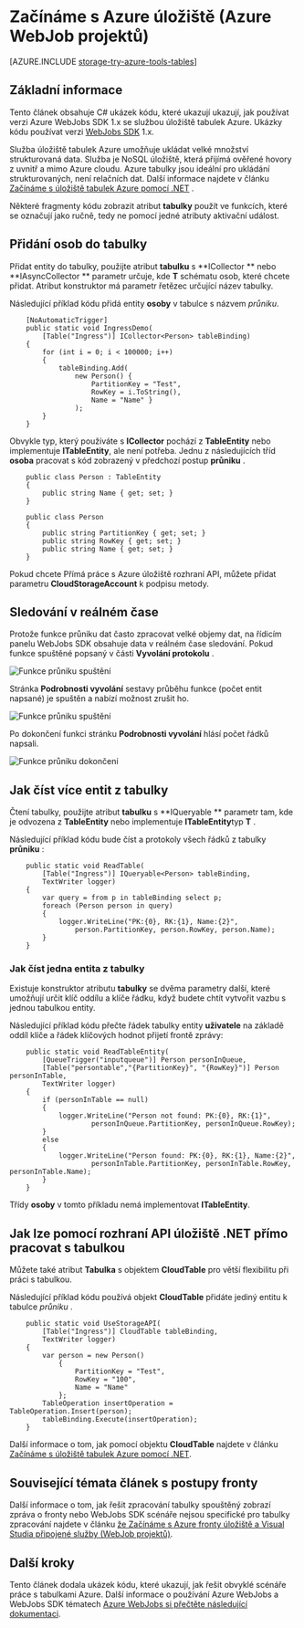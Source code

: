 <properties
    pageTitle="Začínáme s Azure úložiště a Visual Studia připojené služby (WebJob projektů)"
    description="Jak začít používat úložiště tabulek Azure v Azure WebJobs projektu ve Visual Studiu po připojení k úložišti účtu pomocí aplikace Visual Studio připojené služby"
    services="storage"
    documentationCenter=""
    authors="TomArcher"
    manager="douge"
    editor=""/>

<tags
    ms.service="storage"
    ms.workload="web"
    ms.tgt_pltfrm="vs-getting-started"
    ms.devlang="na"
    ms.topic="article"
    ms.date="07/18/2016"
    ms.author="tarcher"/>

# <a name="getting-started-with-azure-storage-azure-webjob-projects"></a>Začínáme s Azure úložiště (Azure WebJob projektů)

[AZURE.INCLUDE [storage-try-azure-tools-tables](../../includes/storage-try-azure-tools-tables.md)]

## <a name="overview"></a>Základní informace

Tento článek obsahuje C# ukázek kódu, které ukazují ukazují, jak používat verzi Azure WebJobs SDK 1.x se službou úložiště tabulek Azure. Ukázky kódu používat verzi [WebJobs SDK](../app-service-web/websites-dotnet-webjobs-sdk.md) 1.x.

Služba úložiště tabulek Azure umožňuje ukládat velké množství strukturovaná data. Služba je NoSQL úložiště, která přijímá ověřené hovory z uvnitř a mimo Azure cloudu. Azure tabulky jsou ideální pro ukládání strukturovaných, není relačních dat.  Další informace najdete v článku [Začínáme s úložiště tabulek Azure pomocí .NET](storage-dotnet-how-to-use-tables.md#create-a-table) .

Některé fragmenty kódu zobrazit atribut **tabulky** použít ve funkcích, které se označují jako ručně, tedy ne pomocí jedné atributy aktivační událost.

## <a name="how-to-add-entities-to-a-table"></a>Přidání osob do tabulky

Přidat entity do tabulky, použijte atribut **tabulku** s **ICollector<T> ** nebo **IAsyncCollector<T> ** parametr určuje, kde **T** schématu osob, které chcete přidat. Atribut konstruktor má parametr řetězec určující název tabulky.

Následující příklad kódu přidá entity **osoby** v tabulce s názvem *průniku*.

        [NoAutomaticTrigger]
        public static void IngressDemo(
            [Table("Ingress")] ICollector<Person> tableBinding)
        {
            for (int i = 0; i < 100000; i++)
            {
                tableBinding.Add(
                    new Person() {
                        PartitionKey = "Test",
                        RowKey = i.ToString(),
                        Name = "Name" }
                    );
            }
        }

Obvykle typ, který používáte s **ICollector** pochází z **TableEntity** nebo implementuje **ITableEntity**, ale není potřeba. Jednu z následujících tříd **osoba** pracovat s kód zobrazený v předchozí postup **průniku** .

        public class Person : TableEntity
        {
            public string Name { get; set; }
        }

        public class Person
        {
            public string PartitionKey { get; set; }
            public string RowKey { get; set; }
            public string Name { get; set; }
        }

Pokud chcete Přímá práce s Azure úložiště rozhraní API, můžete přidat parametru **CloudStorageAccount** k podpisu metody.

## <a name="real-time-monitoring"></a>Sledování v reálném čase

Protože funkce průniku dat často zpracovat velké objemy dat, na řídicím panelu WebJobs SDK obsahuje data v reálném čase sledování. Pokud funkce spuštěné popsaný v části **Vyvolání protokolu** .

![Funkce průniku spuštění](./media/vs-storage-webjobs-getting-started-tables/ingressrunning.png)

Stránka **Podrobnosti vyvolání** sestavy průběhu funkce (počet entit napsané) je spuštěn a nabízí možnost zrušit ho.

![Funkce průniku spuštění](./media/vs-storage-webjobs-getting-started-tables/ingressprogress.png)

Po dokončení funkci stránku **Podrobnosti vyvolání** hlásí počet řádků napsali.

![Funkce průniku dokončení](./media/vs-storage-webjobs-getting-started-tables/ingresssuccess.png)

## <a name="how-to-read-multiple-entities-from-a-table"></a>Jak číst více entit z tabulky

Čtení tabulky, použijte atribut **tabulku** s **IQueryable<T> ** parametr tam, kde je odvozena z **TableEntity** nebo implementuje **ITableEntity**typ **T** .

Následující příklad kódu bude číst a protokoly všech řádků z tabulky **průniku** :

        public static void ReadTable(
            [Table("Ingress")] IQueryable<Person> tableBinding,
            TextWriter logger)
        {
            var query = from p in tableBinding select p;
            foreach (Person person in query)
            {
                logger.WriteLine("PK:{0}, RK:{1}, Name:{2}",
                    person.PartitionKey, person.RowKey, person.Name);
            }
        }

### <a name="how-to-read-a-single-entity-from-a-table"></a>Jak číst jedna entita z tabulky

Existuje konstruktor atributu **tabulky** se dvěma parametry další, které umožňují určit klíč oddílu a klíče řádku, když budete chtít vytvořit vazbu s jednou tabulkou entity.

Následující příklad kódu přečte řádek tabulky entity **uživatele** na základě oddíl klíče a řádek klíčových hodnot přijetí frontě zprávy:  

        public static void ReadTableEntity(
            [QueueTrigger("inputqueue")] Person personInQueue,
            [Table("persontable","{PartitionKey}", "{RowKey}")] Person personInTable,
            TextWriter logger)
        {
            if (personInTable == null)
            {
                logger.WriteLine("Person not found: PK:{0}, RK:{1}",
                        personInQueue.PartitionKey, personInQueue.RowKey);
            }
            else
            {
                logger.WriteLine("Person found: PK:{0}, RK:{1}, Name:{2}",
                        personInTable.PartitionKey, personInTable.RowKey, personInTable.Name);
            }
        }


Třídy **osoby** v tomto příkladu nemá implementovat **ITableEntity**.

## <a name="how-to-use-the-net-storage-api-directly-to-work-with-a-table"></a>Jak lze pomocí rozhraní API úložiště .NET přímo pracovat s tabulkou

Můžete také atribut **Tabulka** s objektem **CloudTable** pro větší flexibilitu při práci s tabulkou.

Následující příklad kódu používá objekt **CloudTable** přidáte jediný entitu k tabulce *průniku* .

        public static void UseStorageAPI(
            [Table("Ingress")] CloudTable tableBinding,
            TextWriter logger)
        {
            var person = new Person()
                {
                    PartitionKey = "Test",
                    RowKey = "100",
                    Name = "Name"
                };
            TableOperation insertOperation = TableOperation.Insert(person);
            tableBinding.Execute(insertOperation);
        }

Další informace o tom, jak pomocí objektu **CloudTable** najdete v článku [Začínáme s úložiště tabulek Azure pomocí .NET](storage-dotnet-how-to-use-tables.md).

## <a name="related-topics-covered-by-the-queues-how-to-article"></a>Související témata článek s postupy fronty

Další informace o tom, jak řešit zpracování tabulky spouštěný zobrazí zpráva o fronty nebo WebJobs SDK scénáře nejsou specifické pro tabulky zpracování najdete v článku [že Začínáme s Azure fronty úložiště a Visual Studia připojené služby (WebJob projektů)](vs-storage-webjobs-getting-started-queues.md).



## <a name="next-steps"></a>Další kroky

Tento článek dodala ukázek kódu, které ukazují, jak řešit obvyklé scénáře práce s tabulkami Azure. Další informace o používání Azure WebJobs a WebJobs SDK tématech [Azure WebJobs si přečtěte následující dokumentaci](http://go.microsoft.com/fwlink/?linkid=390226).
